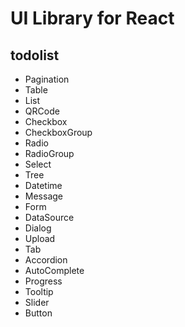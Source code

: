 # UI Library for React

## todolist

* Pagination
* Table
* List
* QRCode
* Checkbox
* CheckboxGroup
* Radio
* RadioGroup
* Select
* Tree
* Datetime
* Message
* Form
* DataSource
* Dialog
* Upload
* Tab
* Accordion
* AutoComplete
* Progress
* Tooltip
* Slider
* Button